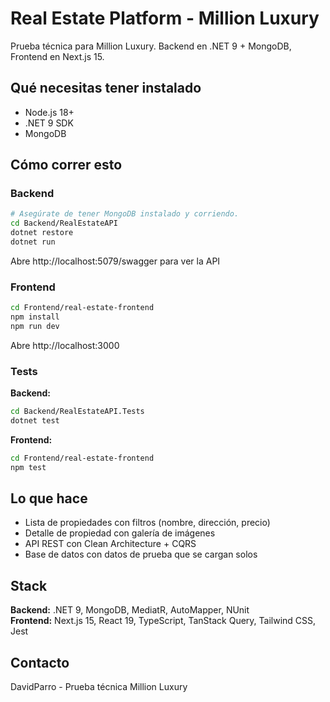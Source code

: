# Real Estate Platform - Million Luxury

Prueba técnica para Million Luxury. Backend en .NET 9 + MongoDB, Frontend en Next.js 15.

## Qué necesitas tener instalado

- Node.js 18+
- .NET 9 SDK
- MongoDB

## Cómo correr esto

### Backend
```bash
# Asegúrate de tener MongoDB instalado y corriendo.
cd Backend/RealEstateAPI
dotnet restore
dotnet run
```
Abre http://localhost:5079/swagger para ver la API

### Frontend
```bash
cd Frontend/real-estate-frontend
npm install
npm run dev
```
Abre http://localhost:3000

### Tests

**Backend:**
```bash
cd Backend/RealEstateAPI.Tests
dotnet test
```

**Frontend:**
```bash
cd Frontend/real-estate-frontend
npm test
```

## Lo que hace

- Lista de propiedades con filtros (nombre, dirección, precio)
- Detalle de propiedad con galería de imágenes
- API REST con Clean Architecture + CQRS
- Base de datos con datos de prueba que se cargan solos

## Stack

**Backend:** .NET 9, MongoDB, MediatR, AutoMapper, NUnit  
**Frontend:** Next.js 15, React 19, TypeScript, TanStack Query, Tailwind CSS, Jest

## Contacto

DavidParro - Prueba técnica Million Luxury  